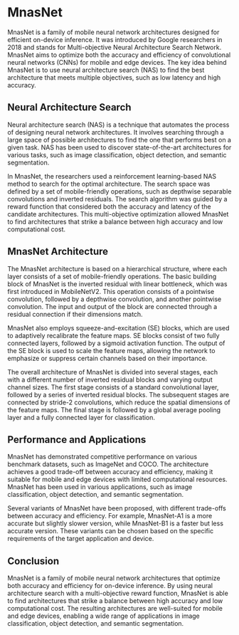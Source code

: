 # MnasNet

MnasNet is a family of mobile neural network architectures designed for efficient on-device inference. It was introduced by Google researchers in 2018 and stands for Multi-objective Neural Architecture Search Network. MnasNet aims to optimize both the accuracy and efficiency of convolutional neural networks (CNNs) for mobile and edge devices. The key idea behind MnasNet is to use neural architecture search (NAS) to find the best architecture that meets multiple objectives, such as low latency and high accuracy.

## Neural Architecture Search

Neural architecture search (NAS) is a technique that automates the process of designing neural network architectures. It involves searching through a large space of possible architectures to find the one that performs best on a given task. NAS has been used to discover state-of-the-art architectures for various tasks, such as image classification, object detection, and semantic segmentation.

In MnasNet, the researchers used a reinforcement learning-based NAS method to search for the optimal architecture. The search space was defined by a set of mobile-friendly operations, such as depthwise separable convolutions and inverted residuals. The search algorithm was guided by a reward function that considered both the accuracy and latency of the candidate architectures. This multi-objective optimization allowed MnasNet to find architectures that strike a balance between high accuracy and low computational cost.

## MnasNet Architecture

The MnasNet architecture is based on a hierarchical structure, where each layer consists of a set of mobile-friendly operations. The basic building block of MnasNet is the inverted residual with linear bottleneck, which was first introduced in MobileNetV2. This operation consists of a pointwise convolution, followed by a depthwise convolution, and another pointwise convolution. The input and output of the block are connected through a residual connection if their dimensions match.

MnasNet also employs squeeze-and-excitation (SE) blocks, which are used to adaptively recalibrate the feature maps. SE blocks consist of two fully connected layers, followed by a sigmoid activation function. The output of the SE block is used to scale the feature maps, allowing the network to emphasize or suppress certain channels based on their importance.

The overall architecture of MnasNet is divided into several stages, each with a different number of inverted residual blocks and varying output channel sizes. The first stage consists of a standard convolutional layer, followed by a series of inverted residual blocks. The subsequent stages are connected by stride-2 convolutions, which reduce the spatial dimensions of the feature maps. The final stage is followed by a global average pooling layer and a fully connected layer for classification.

## Performance and Applications

MnasNet has demonstrated competitive performance on various benchmark datasets, such as ImageNet and COCO. The architecture achieves a good trade-off between accuracy and efficiency, making it suitable for mobile and edge devices with limited computational resources. MnasNet has been used in various applications, such as image classification, object detection, and semantic segmentation.

Several variants of MnasNet have been proposed, with different trade-offs between accuracy and efficiency. For example, MnasNet-A1 is a more accurate but slightly slower version, while MnasNet-B1 is a faster but less accurate version. These variants can be chosen based on the specific requirements of the target application and device.

## Conclusion

MnasNet is a family of mobile neural network architectures that optimize both accuracy and efficiency for on-device inference. By using neural architecture search with a multi-objective reward function, MnasNet is able to find architectures that strike a balance between high accuracy and low computational cost. The resulting architectures are well-suited for mobile and edge devices, enabling a wide range of applications in image classification, object detection, and semantic segmentation.

